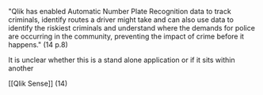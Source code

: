 "Qlik has enabled Automatic Number Plate Recognition data to track criminals, identify routes a driver might take and can also use data to identify the riskiest criminals and understand where the demands for police are occurring in the community, preventing the impact of crime before it happens." (14 p.8)

It is unclear whether this is a stand alone application or if it sits within another

[[Qlik Sense]] (14)
